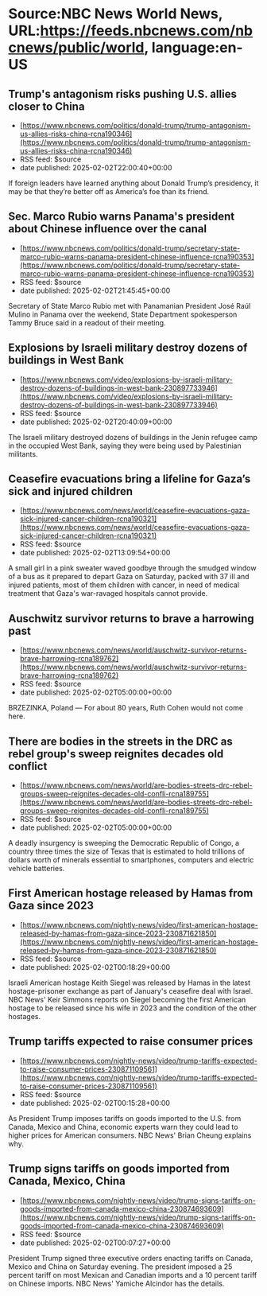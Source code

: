 # Source:NBC News World News, URL:https://feeds.nbcnews.com/nbcnews/public/world, language:en-US

## Trump's antagonism risks pushing U.S. allies closer to China
 - [https://www.nbcnews.com/politics/donald-trump/trump-antagonism-us-allies-risks-china-rcna190346](https://www.nbcnews.com/politics/donald-trump/trump-antagonism-us-allies-risks-china-rcna190346)
 - RSS feed: $source
 - date published: 2025-02-02T22:00:40+00:00

If foreign leaders have learned anything about Donald Trump’s presidency, it may be that they’re better off as America’s foe than its friend.

## Sec. Marco Rubio warns Panama's president about Chinese influence over the canal
 - [https://www.nbcnews.com/politics/donald-trump/secretary-state-marco-rubio-warns-panama-president-chinese-influence-rcna190353](https://www.nbcnews.com/politics/donald-trump/secretary-state-marco-rubio-warns-panama-president-chinese-influence-rcna190353)
 - RSS feed: $source
 - date published: 2025-02-02T21:45:45+00:00

Secretary of State Marco Rubio met with Panamanian President José Raúl Mulino in Panama over the weekend, State Department spokesperson Tammy Bruce said in a readout of their meeting.

## Explosions by Israeli military destroy dozens of buildings in West Bank
 - [https://www.nbcnews.com/video/explosions-by-israeli-military-destroy-dozens-of-buildings-in-west-bank-230897733946](https://www.nbcnews.com/video/explosions-by-israeli-military-destroy-dozens-of-buildings-in-west-bank-230897733946)
 - RSS feed: $source
 - date published: 2025-02-02T20:40:09+00:00

The Israeli military destroyed dozens of buildings in the Jenin refugee camp in the occupied West Bank, saying they were being used by Palestinian militants.

## Ceasefire evacuations bring a lifeline for Gaza’s sick and injured children
 - [https://www.nbcnews.com/news/world/ceasefire-evacuations-gaza-sick-injured-cancer-children-rcna190321](https://www.nbcnews.com/news/world/ceasefire-evacuations-gaza-sick-injured-cancer-children-rcna190321)
 - RSS feed: $source
 - date published: 2025-02-02T13:09:54+00:00

A small girl in a pink sweater waved goodbye through the smudged window of a bus as it prepared to depart Gaza on Saturday, packed with 37 ill and injured patients, most of them children with cancer, in need of medical treatment that Gaza's war-ravaged hospitals cannot provide.

## Auschwitz survivor returns to brave a harrowing past
 - [https://www.nbcnews.com/news/world/auschwitz-survivor-returns-brave-harrowing-rcna189762](https://www.nbcnews.com/news/world/auschwitz-survivor-returns-brave-harrowing-rcna189762)
 - RSS feed: $source
 - date published: 2025-02-02T05:00:00+00:00

BRZEZINKA, Poland — For about 80 years, Ruth Cohen would not come here.

## There are bodies in the streets in the DRC as rebel group's sweep reignites decades old conflict
 - [https://www.nbcnews.com/news/world/are-bodies-streets-drc-rebel-groups-sweep-reignites-decades-old-confli-rcna189755](https://www.nbcnews.com/news/world/are-bodies-streets-drc-rebel-groups-sweep-reignites-decades-old-confli-rcna189755)
 - RSS feed: $source
 - date published: 2025-02-02T05:00:00+00:00

A deadly insurgency is sweeping the Democratic Republic of Congo, a country three times the size of Texas that is estimated to hold trillions of dollars worth of minerals essential to smartphones, computers and electric vehicle batteries.

## First American hostage released by Hamas from Gaza since 2023
 - [https://www.nbcnews.com/nightly-news/video/first-american-hostage-released-by-hamas-from-gaza-since-2023-230871621850](https://www.nbcnews.com/nightly-news/video/first-american-hostage-released-by-hamas-from-gaza-since-2023-230871621850)
 - RSS feed: $source
 - date published: 2025-02-02T00:18:29+00:00

Israeli American hostage Keith Siegel was released by Hamas in the latest hostage-prisoner exchange as part of January's ceasefire deal with Israel. NBC News' Keir Simmons reports on Siegel becoming the first American hostage to be released since his wife in 2023 and the condition of the other hostages.

## Trump tariffs expected to raise consumer prices
 - [https://www.nbcnews.com/nightly-news/video/trump-tariffs-expected-to-raise-consumer-prices-230871109561](https://www.nbcnews.com/nightly-news/video/trump-tariffs-expected-to-raise-consumer-prices-230871109561)
 - RSS feed: $source
 - date published: 2025-02-02T00:15:28+00:00

As President Trump imposes tariffs on goods imported to the U.S. from Canada, Mexico and China, economic experts warn they could lead to higher prices for American consumers. NBC News' Brian Cheung explains why.

## Trump signs tariffs on goods imported from Canada, Mexico, China
 - [https://www.nbcnews.com/nightly-news/video/trump-signs-tariffs-on-goods-imported-from-canada-mexico-china-230874693609](https://www.nbcnews.com/nightly-news/video/trump-signs-tariffs-on-goods-imported-from-canada-mexico-china-230874693609)
 - RSS feed: $source
 - date published: 2025-02-02T00:07:27+00:00

President Trump signed three executive orders enacting tariffs on Canada, Mexico and China on Saturday evening. The president imposed a 25 percent tariff on most Mexican and Canadian imports and a 10 percent tariff on Chinese imports. NBC News' Yamiche Alcindor has the details.

